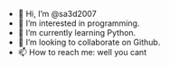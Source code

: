 - 👋 Hi, I’m @sa3d2007
- 👀 I’m interested in programming.
- 🌱 I’m currently learning Python.
- 💞️ I’m looking to collaborate on Github.
- 📫 How to reach me: well you cant

<!---
sa3d2007/sa3d2007 is a ✨ special ✨ repository because its `README.md` (this file) appears on your GitHub profile.
You can click the Preview link to take a look at your changes.
--->
